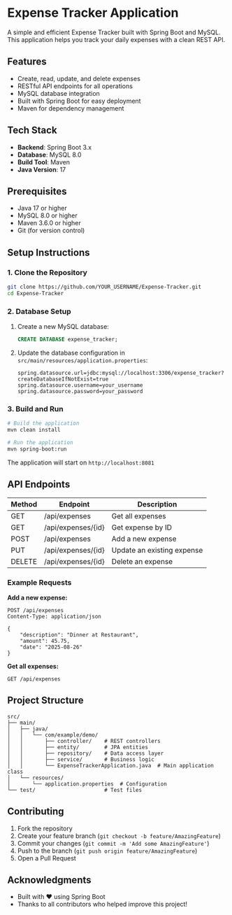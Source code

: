 # Expense Tracker Application

A simple and efficient Expense Tracker built with Spring Boot and MySQL. This application helps you track your daily expenses with a clean REST API.

## Features

- Create, read, update, and delete expenses
- RESTful API endpoints for all operations
- MySQL database integration
- Built with Spring Boot for easy deployment
- Maven for dependency management

## Tech Stack

- **Backend**: Spring Boot 3.x
- **Database**: MySQL 8.0
- **Build Tool**: Maven
- **Java Version**: 17

## Prerequisites

- Java 17 or higher
- MySQL 8.0 or higher
- Maven 3.6.0 or higher
- Git (for version control)

## Setup Instructions

### 1. Clone the Repository

```bash
git clone https://github.com/YOUR_USERNAME/Expense-Tracker.git
cd Expense-Tracker
```

### 2. Database Setup

1. Create a new MySQL database:
   ```sql
   CREATE DATABASE expense_tracker;
   ```

2. Update the database configuration in `src/main/resources/application.properties`:
   ```properties
   spring.datasource.url=jdbc:mysql://localhost:3306/expense_tracker?createDatabaseIfNotExist=true
   spring.datasource.username=your_username
   spring.datasource.password=your_password
   ```

### 3. Build and Run

```bash
# Build the application
mvn clean install

# Run the application
mvn spring-boot:run
```

The application will start on `http://localhost:8081`

## API Endpoints

| Method | Endpoint                | Description                     |
|--------|-------------------------|---------------------------------|
| GET    | /api/expenses          | Get all expenses                |
| GET    | /api/expenses/{id}     | Get expense by ID               |
| POST   | /api/expenses          | Add a new expense              |
| PUT    | /api/expenses/{id}     | Update an existing expense      |
| DELETE | /api/expenses/{id}     | Delete an expense              |

### Example Requests

**Add a new expense:**
```http
POST /api/expenses
Content-Type: application/json

{
    "description": "Dinner at Restaurant",
    "amount": 45.75,
    "date": "2025-08-26"
}
```

**Get all expenses:**
```http
GET /api/expenses
```

## Project Structure

```
src/
├── main/
│   ├── java/
│   │   └── com/example/demo/
│   │       ├── controller/    # REST controllers
│   │       ├── entity/        # JPA entities
│   │       ├── repository/    # Data access layer
│   │       ├── service/       # Business logic
│   │       └── ExpenseTrackerApplication.java  # Main application class
│   └── resources/
│       └── application.properties  # Configuration
└── test/                      # Test files
```

## Contributing

1. Fork the repository
2. Create your feature branch (`git checkout -b feature/AmazingFeature`)
3. Commit your changes (`git commit -m 'Add some AmazingFeature'`)
4. Push to the branch (`git push origin feature/AmazingFeature`)
5. Open a Pull Request


## Acknowledgments

- Built with ❤️ using Spring Boot
- Thanks to all contributors who helped improve this project!
